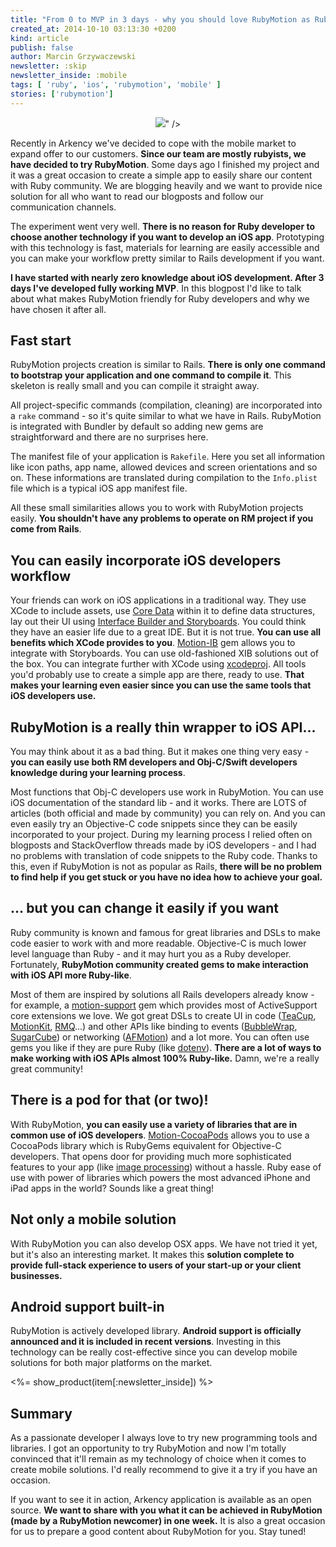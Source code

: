```yaml
---
title: "From 0 to MVP in 3 days - why you should love RubyMotion as Ruby developer"
created_at: 2014-10-10 03:13:30 +0200
kind: article
publish: false
author: Marcin Grzywaczewski
newsletter: :skip
newsletter_inside: :mobile
tags: [ 'ruby', 'ios', 'rubymotion', 'mobile' ]
stories: ['rubymotion']
---
```


<p>
  <figure align="center">
    <img src="<%= src_fit("from-0-to-mvp-rubymotion/header-image.jpg") %>" />
  </figure>
</p>

Recently in Arkency we've decided to cope with the mobile market to expand offer to our customers. **Since our team are mostly rubyists, we have decided to try RubyMotion**. Some days ago I finished my project and it was a great occasion to create a simple app to easily share our content with Ruby community. We are blogging heavily and we want to provide nice solution for all who want to read our blogposts and follow our communication channels.

The experiment went very well. **There is no reason for Ruby developer to choose another technology if you want to develop an iOS app**. Prototyping with this technology is fast, materials for learning are easily accessible and you can make your workflow pretty similar to Rails development if you want.

**I have started with nearly zero knowledge about iOS development. After 3 days I've developed fully working MVP**. In this blogpost I'd like to talk about what makes RubyMotion friendly for Ruby developers and why we have chosen it after all.

<!-- more -->

## Fast start

RubyMotion projects creation is similar to Rails. **There is only one command to bootstrap your application and one command to compile it**. This skeleton is really small and you can compile it straight away. 

All project-specific commands (compilation, cleaning) are incorporated into a `rake` command - so it's quite similar to what we have in Rails. RubyMotion is integrated with Bundler by default so adding new gems are straightforward and there are no surprises here.

The manifest file of your application is `Rakefile`. Here you set all information like icon paths, app name, allowed devices and screen orientations and so on. These informations are translated during compilation to the `Info.plist` file which is a typical iOS app manifest file.

All these small similarities allows you to work with RubyMotion projects easily. **You shouldn't have any problems to operate on RM project if you come from Rails**.

## You can easily incorporate iOS developers workflow

Your friends can work on iOS applications in a traditional way. They use XCode to include assets, use [Core Data](http://en.wikipedia.org/wiki/Core_Data) within it to define data structures, lay out their UI using [Interface Builder and Storyboards](https://developer.apple.com/xcode/interface-builder/). You could think they have an easier life due to a great IDE. But it is not true. **You can use all benefits which XCode provides to you**. [Motion-IB](https://github.com/rubymotion/ib) gem allows you to integrate with Storyboards. You can use old-fashioned XIB solutions out of the box. You can integrate further with XCode using [xcodeproj](https://github.com/CocoaPods/Xcodeproj). All tools you'd probably use to create a simple app are there, ready to use. **That makes your learning even easier since you can use the same tools that iOS developers use.**

## RubyMotion is a really thin wrapper to iOS API...

You may think about it as a bad thing. But it makes one thing very easy - **you can easily use both RM developers and Obj-C/Swift developers knowledge during your learning process**.

Most functions that Obj-C developers use work in RubyMotion. You can use iOS documentation of the standard lib - and it works. There are LOTS of articles (both official and made by community) you can rely on. And you can even easily try an Objective-C code snippets since they can be easily incorporated to your project. During my learning process I relied often on blogposts and StackOverflow threads made by iOS developers - and I had no problems with translation of code snippets to the Ruby code. Thanks to this, even if RubyMotion is not as popular as Rails, **there will be no problem to find help if you get stuck or you have no idea how to achieve your goal.**

## ... but you can change it easily if you want

Ruby community is known and famous for great libraries and DSLs to make code easier to work with and more readable. Objective-C is much lower level language than Ruby - and it may hurt you as a Ruby developer. Fortunately, **RubyMotion community created gems to make interaction with iOS API more Ruby-like**. 

Most of them are inspired by solutions all Rails developers already know - for example, a [motion-support](https://github.com/rubymotion/motion-support) gem which provides most of ActiveSupport core extensions we love. We got great DSLs to create UI in code ([TeaCup](https://github.com/colinta/teacup), [MotionKit](https://github.com/motion-kit/motion-kit), [RMQ](https://github.com/infinitered/rmq)...) and other APIs like binding to events ([BubbleWrap](https://github.com/rubymotion/BubbleWrap), [SugarCube](https://github.com/rubymotion/sugarcube)) or networking ([AFMotion](https://github.com/clayallsopp/afmotion)) and a lot more. You can often use gems you like if they are pure Ruby (like [dotenv](https://github.com/bkeepers/dotenv)). **There are a lot of ways to make working with iOS APIs almost 100% Ruby-like.** Damn, we're a really great community!

## There is a pod for that (or two)!

With RubyMotion, **you can easily use a variety of libraries that are in common use of iOS developers**. [Motion-CocoaPods](https://github.com/HipByte/motion-cocoapods) allows you to use a CocoaPods library which is RubyGems equivalent for Objective-C developers. That opens door for providing much more sophisticated features to your app (like [image processing](https://github.com/under-os/under-os-image)) without a hassle. Ruby ease of use with power of libraries which powers the most advanced iPhone and iPad apps in the world? Sounds like a great thing!

## Not only a mobile solution

With RubyMotion you can also develop OSX apps. We have not tried it yet, but it's also an interesting market. It makes this **solution complete to provide full-stack experience to users of your start-up or your client businesses.**

## Android support built-in

RubyMotion is actively developed library. **Android support is officially announced and it is included in recent versions**. Investing in this technology can be really cost-effective since you can develop mobile solutions for both major platforms on the market.

<%= show_product(item[:newsletter_inside]) %>

## Summary

As a passionate developer I always love to try new programming tools and libraries. I got an opportunity to try RubyMotion and now I'm totally convinced that it'll remain as my technology of choice when it comes to create mobile solutions. I'd really recommend to give it a try if you have an occasion.

If you want to see it in action, Arkency application is available as an open source. **We want to share with you what it can be achieved in RubyMotion (made by a RubyMotion newcomer) in one week.** It is also a great occasion for us to prepare a good content about RubyMotion for you. Stay tuned!

